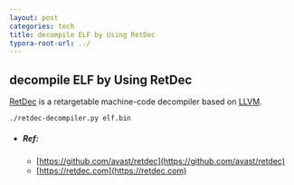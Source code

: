 ```yaml
---
layout: post
categories: tech
title: decompile ELF by Using RetDec
typora-root-url: ../
---
```

## decompile ELF by Using RetDec

[RetDec](https://retdec.com/) is a retargetable machine-code decompiler based on [LLVM](https://llvm.org/).

```shell
./retdec-decompiler.py elf.bin
```



- ##### Ref:

	- [https://github.com/avast/retdec](https://github.com/avast/retdec)
	- [https://retdec.com](https://retdec.com)

